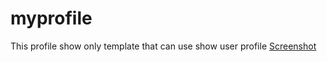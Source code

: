 # myprofile
This profile show only template that can use show user profile 
[Screenshot](https://github.com/Kaushal-sharma/myprofile/blob/e500e11213886ceafc5276c72f45fa62693e073e/Screenshot.png)
